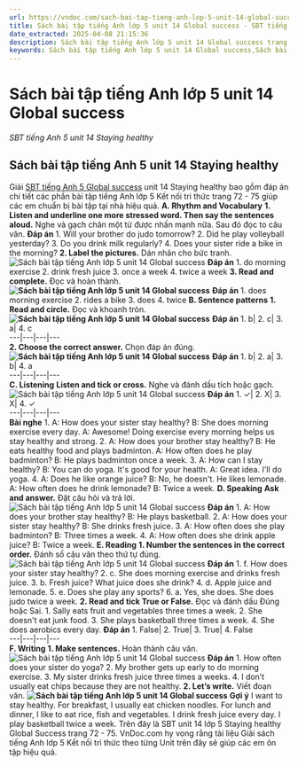 ```yaml
---
url: https://vndoc.com/sach-bai-tap-tieng-anh-lop-5-unit-14-global-success-333793
title: Sách bài tập tiếng Anh lớp 5 unit 14 Global success - SBT tiếng Anh 5 unit 14 Staying healthy - VnDoc.com
date_extracted: 2025-04-08 21:15:36
description: Sách bài tập tiếng Anh lớp 5 unit 14 Global success trang 72 75 hướng dẫn giải bài tập unit 14 lớp 5 Staying health giúp các em chuẩn bị bài tập tiếng Anh hiệu quả.
keywords: Sách bài tập tiếng Anh lớp 5 unit 14 Global success,Sách bài tập tiếng Anh 5 unit 14 Global success,Sách bài tập tiếng Anh lớp 5 unit 14 Staying health,Sách bài tập tiếng Anh 5 unit 14 Staying health,SBT tiếng Anh 5 unit 14 Staying health trang 72 75,sách bài tập tiếng anh lớp 5 unit 14 trang 72 75,sách bài tập tiếng anh lớp 5 global success unit 14,sách bài tập tiếng anh 5 global success unit 14
---
```


# Sách bài tập tiếng Anh lớp 5 unit 14 Global success
 _SBT tiếng Anh 5 unit 14 Staying healthy_
## Sách bài tập tiếng Anh 5 unit 14 Staying healthy
Giải [SBT tiếng Anh 5 Global success](<https://vndoc.com/sach-bai-tap-tieng-anh-lop-5-global-success>) unit 14 Staying healthy bao gồm đáp án chi tiết các phần bài tập tiếng Anh lớp 5 Kết nối tri thức trang 72 - 75 giúp các em chuẩn bị bài tập tại nhà hiệu quả.
**A. Rhythm and Vocabulary**
**1\. Listen and underline one more stressed word. Then say the sentences aloud.** Nghe và gạch chân một từ được nhấn mạnh nữa. Sau đó đọc to câu văn.
**Đáp án**
1\. Will your brother do judo tomorrow?
2\. Did he play volleyball yesterday?
3\. Do you drink milk regularly?
4\. Does your sister ride a bike in the morning?
**2\. Label the pictures.** Dán nhãn cho bức tranh.
![Sách bài tập tiếng Anh lớp 5 unit 14 Global success](https://i.vdoc.vn/data/image/2024/12/27/sach-bai-tap-tieng-anh-lop-5-unit-14-global-success-1.png)
**Đáp án**
1\. do morning exercise
2\. drink fresh juice
3\. once a week
4\. twice a week
**3\. Read and complete.** Đọc và hoàn thành.
**![Sách bài tập tiếng Anh lớp 5 unit 14 Global success](https://i.vdoc.vn/data/image/2024/12/27/sach-bai-tap-tieng-anh-lop-5-unit-14-global-success-2.png)**
**Đáp án**
1\. does morning exercise
2\. rides a bike
3\. does
4\. twice
**B. Sentence patterns**
**1\. Read and circle.** Đọc và khoanh tròn.
**![Sách bài tập tiếng Anh lớp 5 unit 14 Global success](https://i.vdoc.vn/data/image/2024/12/27/sach-bai-tap-tieng-anh-lop-5-unit-14-global-success-3.png)**
**Đáp án**
1\. b| 2\. c| 3\. a| 4\. c  
---|---|---|---  
**2\. Choose the correct answer.** Chọn đáp án đúng.
**![Sách bài tập tiếng Anh lớp 5 unit 14 Global success](https://i.vdoc.vn/data/image/2024/12/27/sach-bai-tap-tieng-anh-lop-5-unit-14-global-success-4.png)**
**Đáp án**
1\. b| 2\. a| 3\. b| 4\. a  
---|---|---|---  
**C. Listening**
**Listen and tick or cross.** Nghe và đánh dấu tích hoặc gạch.
![Sách bài tập tiếng Anh lớp 5 unit 14 Global success](https://i.vdoc.vn/data/image/2024/12/27/sach-bai-tap-tieng-anh-lop-5-unit-14-global-success-5.png)
**Đáp án**
1\. ✓| 2\. X| 3\. X| 4\. ✓  
---|---|---|---  
**Bài nghe**
1\. A: How does your sister stay healthy?
B: She does morning exercise every day.
A: Awesome\! Doing exercise every morning helps us stay healthy and strong.
2\. A: How does your brother stay healthy?
B: He eats healthy food and plays badminton.
A: How often does he play badminton?
B: He plays badminton once a week.
3\. A: How can I stay healthy?
B: You can do yoga. It's good for your health.
A: Great idea. I'll do yoga.
4\. A: Does he like orange juice?
B: No, he doesn't. He likes lemonade.
A: How often does he drink lemonade?
B: Twice a week.
**D. Speaking**
**Ask and answer.** Đặt câu hỏi và trả lời.
![Sách bài tập tiếng Anh lớp 5 unit 14 Global success](https://i.vdoc.vn/data/image/2024/12/27/sach-bai-tap-tieng-anh-lop-5-unit-14-global-success-6.png)
**Đáp án**
1\. A: How does your brother stay healthy?
B: He plays basketball.
2\. A: How does your sister stay healthy?
B: She drinks fresh juice.
3\. A: How often does she play badminton?
B: Three times a week.
4\. A: How often does she drink apple juice?
B: Twice a week.
**E. Reading**
**1\. Number the sentences in the correct order.** Đánh số câu văn theo thứ tự đúng.
![Sách bài tập tiếng Anh lớp 5 unit 14 Global success](https://i.vdoc.vn/data/image/2024/12/27/sach-bai-tap-tieng-anh-lop-5-unit-14-global-success-7.png)
**Đáp án**
1\. f. How does your sister stay healthy?
2\. c. She does morning exercise and drinks fresh juice.
3\. b. Fresh juice? What juice does she drink?
4\. d. Apple juice and lemonade.
5\. e. Does she play any sports?
6\. a. Yes, she does. She does judo twice a week.
**2\. Read and tick True or False.** Đọc và đánh dấu Đúng hoặc Sai.
1\. Sally eats fruit and vegetables three times a week.
2\. She doesn't eat junk food.
3\. She plays basketball three times a week.
4\. She does aerobics every day.
**Đáp án**
1\. False| 2\. True| 3\. True| 4\. False  
---|---|---|---  
**F. Writing**
**1\. Make sentences.** Hoàn thành câu văn.
![Sách bài tập tiếng Anh lớp 5 unit 14 Global success](https://i.vdoc.vn/data/image/2024/12/27/sach-bai-tap-tieng-anh-lop-5-unit-14-global-success-8.png)
**Đáp án**
1\. How often does your sister do yoga?
2\. My brother gets up early to do morning exercise.
3\. My sister drinks fresh juice three times a weeks.
4\. I don’t usually eat chips because they are not healthy.
**2\. Let’s write.** Viết đoạn văn.
**![Sách bài tập tiếng Anh lớp 5 unit 14 Global success](https://i.vdoc.vn/data/image/2024/12/27/sach-bai-tap-tieng-anh-lop-5-unit-14-global-success-9.png)**
**Gợi ý**
I want to stay healthy. For breakfast, I usually eat chicken noodles. For lunch and dinner, I like to eat rice, fish and vegetables. I drink fresh juice every day. I play basketball twice a week.
Trên đây là SBT unit 14 lớp 5 Staying healthy Global Success trang 72 - 75. VnDoc.com hy vọng rằng tài liệu Giải  sách tiếng Anh lớp 5 Kết nối tri thức theo từng Unit trên đây sẽ giúp các em ôn tập hiệu quả.
